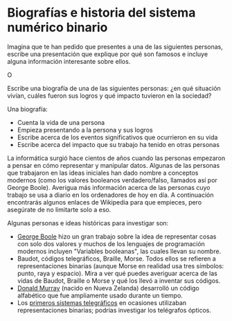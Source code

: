 # Biografías e historia del sistema numérico binario

Imagina que te han pedido que presentes a una de las siguientes personas, escribe una presentación que explique por qué son famosos e incluye alguna información interesante sobre ellos.

O

Escribe una biografía de una de las siguientes personas: ¿en qué situación vivían, cuáles fueron sus logros y qué impacto tuvieron en la sociedad?

Una biografía:

- Cuenta la vida de una persona
- Empieza presentando a la persona y sus logros
- Escribe acerca de los eventos significativos que ocurrieron en su vida
- Escribe acerca del impacto que su trabajo ha tenido en otras personas

La informática surgió hace cientos de años cuando las personas empezaron a pensar en cómo representar y manipular datos. Algunas de las personas que trabajaron en las ideas iniciales han dado nombre a conceptos modernos (como los valores booleanos verdadero/falso, llamados así por George Boole). Averigua más información acerca de las personas cuyo trabajo se usa a diario en los ordenadores de hoy en día. A continuación encontrarás algunos enlaces de Wikipedia para que empieces, pero asegúrate de no limitarte solo a eso.

Algunas personas e ideas históricas para investigar son:

- [George Boole](https://en.wikipedia.org/wiki/George_Boole) hizo un gran trabajo sobre la idea de representar cosas con solo dos valores y muchos de los lenguajes de programación modernos incluyen "Variables booleanas", las cuales llevan su nombre.
- Baudot, códigos telegráficos, Braille, Morse. Todos ellos se refieren a representaciones binarias (aunque Morse en realidad usa tres símbolos: punto, raya y espacio). Mira a ver qué puedes averiguar acerca de las vidas de Baudot, Braille o Morse y qué los llevó a inventar sus códigos.
- [Donald Murray](https://en.wikipedia.org/wiki/Donald_Murray_%28inventor%29) (nacido en Nueva Zelanda) desarrolló un código alfabético que fue ampliamente usado durante un tiempo.
- Los [primeros sistemas telegráficos](https://en.wikipedia.org/wiki/Semaphore_line) en ocasiones utilizaban representaciones binarias; podrías investigar los telégrafos ópticos.